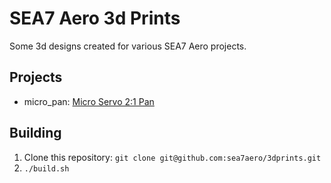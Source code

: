 # SEA7 Aero 3d Prints

Some 3d designs created for various SEA7 Aero projects.

## Projects

* micro_pan: [Micro Servo 2:1 Pan](https://www.printables.com/model/256436-micro-servo-21-pan)

## Building

1. Clone this repository: `git clone git@github.com:sea7aero/3dprints.git`
1. `./build.sh`